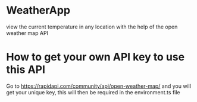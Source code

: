 # WeatherApp

view the current temperature in any location with the help of the open weather map API

# How to get your own API key to use this API

Go to https://rapidapi.com/community/api/open-weather-map/ and you will get your unique key, this will then be required in the environment.ts file
